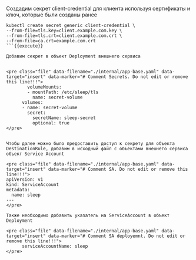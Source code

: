 Создадим секрет client-credential для клиента используя сертификаты и ключ, которые были созданы ранее

```
kubectl create secret generic client-credential \
--from-file=tls.key=client.example.com.key \
--from-file=tls.crt=client.example.com.crt \
--from-file=ca.crt=example.com.crt
```{{execute}}

Добавим секрет в объект Deployment внешнего сервиса


<pre class="file" data-filename="./internal/app-base.yaml" data-target="insert" data-marker="# Comment Secrets. Do not edit or remove this line!!!">
        volumeMounts:
        - mountPath: /etc/sleep/tls
          name: secret-volume
      volumes:
      - name: secret-volume
        secret:
          secretName: sleep-secret
          optional: true
</pre>


Чтобы далее можно было предоставить доступ к секрету для объекта DestinationRule, добавим в исходный файл с объектами внешнего сервиса объект Service Account

<pre class="file" data-filename="./internal/app-base.yaml" data-target="insert" data-marker="# Comment SA. Do not edit or remove this line!!!">
apiVersion: v1
kind: ServiceAccount
metadata:
  name: sleep
---
</pre>

Также необходимо добавить указатель на ServiceAccount в объект Deployment

<pre class="file" data-filename="./internal/app-base.yaml" data-target="insert" data-marker="# Comment SA deployemnt. Do not edit or remove this line!!!">
      serviceAccountName: sleep
</pre>

